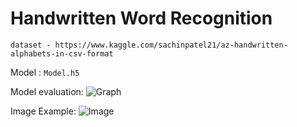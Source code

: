 # Handwritten Word Recognition

`dataset - https://www.kaggle.com/sachinpatel21/az-handwritten-alphabets-in-csv-format`

Model : `Model.h5`

Model evaluation:
![Graph](https://github.com/chintan-27/HandwrittenWordRecognition/blob/main/screenshots/graph.png)

Image Example:
![Image](https://github.com/chintan-27/HandwrittenWordRecognition/blob/main/screenshots/2.png)
